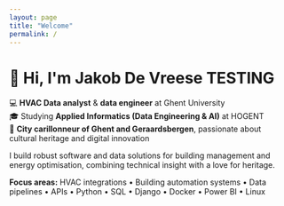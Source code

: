 ```yaml
---
layout: page
title: "Welcome"
permalink: /
---
```


# 👋 Hi, I'm **Jakob De Vreese** TESTING

💻 **HVAC Data analyst** & **data engineer** at Ghent University  
🎓 Studying **Applied Informatics (Data Engineering & AI)** at HOGENT  
🔔 **City carillonneur of Ghent and Geraardsbergen**, passionate about cultural heritage and digital innovation

I build robust software and data solutions for building management and energy optimisation, combining technical insight with a love for heritage.

**Focus areas:** HVAC integrations • Building automation systems • Data pipelines • APIs • Python • SQL • Django • Docker • Power BI • Linux

